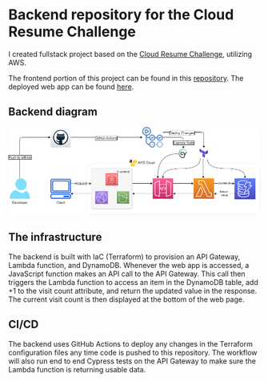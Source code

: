 # Backend repository for the Cloud Resume Challenge
I created fullstack project based on the [Cloud Resume Challenge](https://cloudresumechallenge.dev/), utilizing AWS.

The frontend portion of this project can be found in this [repository](https://github.com/BryantLogan/crc-frontend-https). The deployed web app can be found [here](https://bryantlogan.com).
## Backend diagram
![This is an image](/backend-infra.png)
## The infrastructure
The backend is built with IaC (Terraform) to provision an API Gateway, Lambda function, and DynamoDB. Whenever the web app is accessed, a JavaScript function makes an API call to the API Gateway. This call then triggers the Lambda function to access an item in the DynamoDB table, add +1 to the visit count attribute, and return the updated value in the response. The current visit count is then displayed at the bottom of the web page.

## CI/CD
The backend uses GitHub Actions to deploy any changes in the Terraform configuration files any time code is pushed to this repository. The workflow will also run end to end Cypress tests on the API Gateway to make sure the Lambda function is returning usable data.